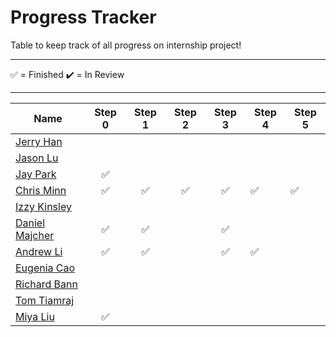 
# Progress Tracker

Table to keep track of all progress on internship project! <br />

------

✅ = Finished
✔️ = In Review

------


|Name|Step 0|Step 1|Step 2|Step 3|Step 4|Step 5|
|-------------------------|:---------------------------------------------------------------------------------------------------------------------------------------------------:|:---------------------------------------------------------------------------------------------------------------------------------------------------:|:---------------------------------------------------------------------------------------------------------------------------------------------------:|:-------------------------------------------------------------------------------------------------------------------------------------------------:|--------------------------------------------------------------------|--------------------------------------------------------------------------------------------------------------------------------------------------------------------------------------------------------------------------------------------------------------------------------------------------|
|[Jerry Han](https://github.com/jerry-hannn/nuft-training)||||||
|[Jason Lu](https://github.com/Jasonxlu/learnsomething)||||||
|[Jay Park](https://github.com/kyeoul/learnsomething)|✅|||||
|[Chris Minn](https://github.com/minnce/shxiv)|✅|✅|✅|✅|✅|✅
|[Izzy Kinsley](https://github.com/IzzyHuang/learnsomething)||||||
|[Daniel Majcher](https://github.com/daniel-majcher/learnsomething)|✅|✅||✅|||
|[Andrew Li](https://github.com/andrlime/learnsomething)|✅|✅||✅|✅||
|[Eugenia Cao](https://github.com/eugenia0804/learnsomething)|||||||
|[Richard Bann](https://github.com/drahc1R/learnsomething)|||||||
|[Tom Tiamraj](https://github.com/JerayuT/learnsomething)|||||||
|[Miya Liu](https://github.com/miyaliu627/learnsomething)|✅||||||
